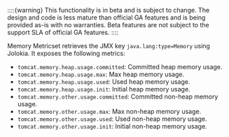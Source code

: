 ::::{warning}
This functionality is in beta and is subject to change. The design and code is less mature than official GA features and is being provided as-is with no warranties. Beta features are not subject to the support SLA of official GA features.
::::


Memory Metricset retrieves the JMX key `java.lang:type=Memory` using Jolokia. It exposes the following metrics:

* `tomcat.memory.heap.usage.committed`: Committed heap memory usage.
* `tomcat.memory.heap.usage.max`: Max heap memory usage.
* `tomcat.memory.heap.usage.used`: Used heap memory usage.
* `tomcat.memory.heap.usage.init`: Initial heap memory usage.
* `tomcat.memory.other.usage.committed`: Committed non-heap memory usage.
* `tomcat.memory.other.usage.max`: Max non-heap memory usage.
* `tomcat.memory.other.usage.used`: Used non-heap memory usage.
* `tomcat.memory.other.usage.init`: Initial non-heap memory usage.
